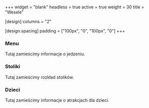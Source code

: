 +++
widget = "blank"
headless = true
active = true
weight = 30
title = "Wesele"

[design]
  columns = "2"

[design.spacing]
  padding = ["100px", "0", "100px", "0"]
+++

### Menu

Tutaj zamieścimy informacje o jedzeniu.

### Stoliki

Tutaj zamieścimy rozkład stolików.

### Dzieci

Tutaj zamieścimy informacje o atrakcjach dla dzieci.
